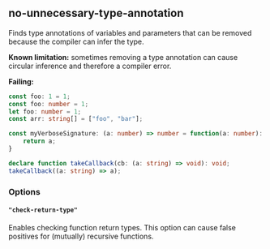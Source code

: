 ## no-unnecessary-type-annotation

Finds type annotations of variables and parameters that can be removed because the compiler can infer the type.

**Known limitation:** sometimes removing a type annotation can cause circular inference and therefore a compiler error.

**Failing:**

```ts
const foo: 1 = 1;
const foo: number = 1;
let foo: number = 1;
const arr: string[] = ["foo", "bar"];

const myVerboseSignature: (a: number) => number = function(a: number): number {
    return a;
}

declare function takeCallback(cb: (a: string) => void): void;
takeCallback((a: string) => a);
```

### Options

#### `"check-return-type"`

Enables checking function return types. This option can cause false positives for (mutually) recursive functions.
